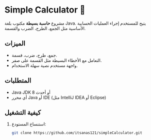 # Simple Calculator 🧮

مشروع **حاسبة بسيطة** مكتوب بلغة Java. يتيح للمستخدم إجراء العمليات الحسابية الأساسية مثل الجمع، الطرح، الضرب والقسمة.

## الميزات
- جمع، طرح، ضرب، قسمة.
- التعامل مع الأخطاء البسيطة مثل القسمة على صفر.
- واجهة مستخدم نصية سهلة الاستخدام.

## المتطلبات
- Java JDK 8 أو أحدث
- أي محرر Java أو IDE (مثل IntelliJ IDEA أو Eclipse)

## كيفية التشغيل
1. استنساخ المستودع:
   ```bash
   git clone https://github.com/itsanas121/simpleCalculator.git
